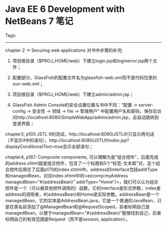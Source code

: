 # Java EE 6 Development with NetBeans 7 笔记
Tags: 

------

chapter 2 -> Securing web applications 对书中步骤的补充:

1. 项目根目录（$PROJ_HOME/web）下建立login.jsp和loginerror.jsp两个文件；

2. 配置部分，GlassFish的配置文件名为glassfish-web.xml而不是代码包里的sun-web.xml；

3. 项目根目录（$PROJ_HOME/web）下建立admin/admin.jsp；

4. GlassFish Admin Console的安全设置位置与书中不同：“配置 -> server-config -> 安全性 -> 领域 -> file -> 管理用户” 中配置用户名和密码，保存后访问http://localhost:8080/SimpleWebApp/admin/admin.jsp，会自动跳转到登录界面；

 

chapter3, p103 JSTL If的测试，http://localhost:8080/JSTLIf/只显示两句话（不显示if中的语句），http://localhost:8080/JSTLIf/index.jsp?displayConditionalText=true显示全部语句；

 

chapter4, p167: Composite components, 可以理解为是“组合控件”，后面完成的address.xhtml就是组合控件，包含了一个标题和5个“标签-文本框”对，这个组合控件应用在了后面p170的index.xhtml中。address的interface包括addrType和managedBean，对应index.xhtml中的<ezcomp:myAddress managedBean="#{addressBean}" addrType="Home"/>，我们可以认为组合控件是一个（可以被其他控件调用的）函数，它的interface是形式参数，index是address的调用者，#{addressBean}和Home是实际参数。addressBean是一个managedBean，它的实体是AddressBean.java，它是一个普通的JavaBean，只是在类名前添加了@ManagedBean和@RequestScoped，前者标明自己是managedBean，以便于managedBean="#{addressBean}"能够找到自己，后者标明自己的有效范围是Request（而不是session, application）。